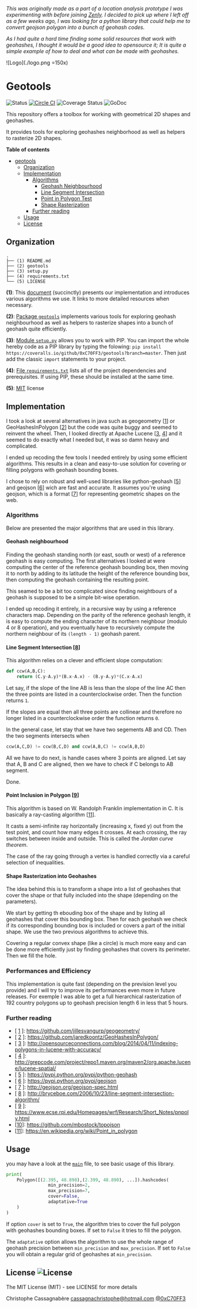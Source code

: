 _This was originally made as a part of a location analysis prototype I was experimenting with before joining [Zenly](https://zen.ly/). I decided to pick up where I left off as a few weeks ago, I was looking for a python library that could help me to convert geojson polygon into a bunch of geohash codes._

_As I had quite a hard time finding some solid resources that work with geohashes, I thought it would be a good idea to opensource it; It is quite a simple example of how to deal and what can be made with geohashes._

![Logo](./logo.png =150x)
# Geotools 
![Status](https://img.shields.io/badge/status-stable-green.svg?style=shield) 
[![Circle CI](https://circleci.com/gh/0xC70FF3/pygeotools/tree/master.svg?style=shield)](https://circleci.com/gh/0xC70FF3/pygeotools/tree/master) 
![Coverage Status](https://img.shields.io/badge/coverage-80%-green.svg?style=shield) 
![GoDoc](http://img.shields.io/badge/licence-MIT-blue.svg?style=shield) 

This repository offers a toolbox for working with geometrical 2D shapes and geohashes.

It provides tools for exploring geohashes neighborhood as well as helpers to rasterize 2D shapes.

**Table of contents**

- [geotools](#geotools)
  - [Organization](#organization)
  - [Implementation](#implementation)
    - [Algorithms](#algorithms)
      - [Geohash Neighbourhood](#geohash-neighbourhood)    
      - [Line Segment Intersection](#line-segment-intersection)
      - [Point in Polygon Test](#point-in-polygon)
      - [Shape Rasterization](#gshape-rasterization)
    - [Further reading](#further-reading-2)
  - [Usage](#usage)
  - [License](#license-)

## Organization

```
.
├── (1) README.md
├── (2) geotools
├── (3) setup.py
├── (4) requirements.txt
└── (5) LICENSE
```

**(1)**: This [document](/README.md) (succinctly) presents our implementation and introduces various algorithms we use. It links to more detailed resources when necessary.


**(2)**: [Package `geotools`](/geotools) implements various tools for exploring geohash neighbourhood as well as helpers to rasterize shapes into a bunch of geohash quite efficiently.

**(3)**: [Module `setup.py`](/setup.py) allows you to work with PIP. You can import the whole hereby code as a PIP library by typing the folowing:
```pip install https://coveralls.io/github/0xC70FF3/geotools?branch=master```. Then just add the classic ```import``` statements to your project.

**(4)**: [File `requirements.txt`](/requirements.txt) lists all of the project dependencies and prerequisites. If using PIP, these should be installed at the same time.

**(5)**: [MIT](/LICENSE) license

## Implementation

I took a look at several alternatives in java such as geogeometry [[1]] or GeoHashesInPolygon [[2]] but the code was quite buggy and seemed to reinvent the wheel. Then, I looked directly at Apache Lucene [[3], [4]] and it seemed to do exactly what I needed but, it was so damn heavy and complicated.

I ended up recoding the few tools I needed entirely by using some efficient algorithms. This results in a clean and easy-to-use solution for covering or filling polygons with geohash bounding boxes.

I chose to rely on robust and well-used libraries like python-geohash [[5]] and geojson [[6]] wich are fast and accurate. It assumes you're using geojson, which is a format [[7]] for representing geometric shapes on the web.

### Algorithms

Below are presented the major algorithms that are used in this library.

#### Geohash neighbourhood

Finding the geohash standing north (or east, south or west) of a reference geohash is easy computing. The first alternatives I looked at were computing the center of the reference geohash bounding box, then moving it to north by adding to its latitude the height of the reference bounding box, then computing the geohash containing the resulting point. 

This seamed to be a bit too complicated since finding neightbours of a geohash is supposed to be a simple bit-wise operation.

I ended up recoding it entirely, in a recursive way by using a reference characters map. Depending on the parity of the reference geohash length, it is easy to compute the ending character of its northern neighbour (modulo 4 or 8 operation), and you eventually have to recursively compute the northern neighbour of its ```(length - 1)``` geohash parent.  

#### Line Segment Intersection [[8]]

This algorithm relies on a clever and efficient slope computation:

```python
def ccw(A,B,C):
    return (C.y-A.y)*(B.x-A.x) - (B.y-A.y)*(C.x-A.x)
```

Let say, if the slope of the line AB is less than the slope of the line AC then the three points are listed in a counterclockwise order. Then the function returns `1`.

If the slopes are equal then all three points are collinear and therefore no longer listed in a counterclockwise order the function returns `0`.

In the general case, let stay that we have two segements AB and CD. Then the two segments intersects when

```python
ccw(A,C,D) != ccw(B,C,D) and ccw(A,B,C) != ccw(A,B,D)
```

All we have to do next, is handle cases where 3 points are aligned. Let say that A, B and C are aligned, then we have to check if C belongs to AB segment.

Done.

#### Point Inclusion in Polygon [[9]]

This algorithm is based on W. Randolph Franklin implementation in C. It is basically a ray-casting algorithm [[11]].

It casts a semi-infinite ray horizontally (increasing x, fixed y) out from the test point, and count how many edges it crosses. At each crossing, the ray switches between inside and outside. This is called the _Jordan curve theorem_.

The case of the ray going through a vertex is handled correctly via a careful selection of inequalities.

#### Shape Rasterization into Geohashes

The idea behind this is to transform a shape into a list of geohashes that cover the shape or that fully included into the shape (depending on the parameters).

We start by getting th ebouding box of the shape and by listing all geohashes that cover this bounding box. Then for each geohash we check if its corresponding bounding box is included or covers a part of the initial shape. We use the two previous algorithms to achieve this.

Covering a regular convex shape (like a circle) is much more easy and can be done more efficiently just by finding geohashes that covers its perimeter. Then we fill the hole.

### Performances and Efficiency

This implementation is quite fast (depending on the prevision level you provide) and I will try to improve its performances even more in future releases. For exemple I was able to get a full hierarchical rasterization of 192 country polygons up to geohash precision length 6 in less that 5 hours.


### Further reading

- [ [1] ]: https://github.com/jillesvangurp/geogeometry/ 
- [ [2] ]: https://github.com/jaredkoontz/GeoHashesInPolygon/
- [ [3] ]: http://opensourceconnections.com/blog/2014/04/11/indexing-polygons-in-lucene-with-accuracy/
- [ [4] ]: http://grepcode.com/project/repo1.maven.org/maven2/org.apache.lucene/lucene-spatial/
- [ [5] ]: https://pypi.python.org/pypi/python-geohash
- [ [6] ]: https://pypi.python.org/pypi/geojson
- [ [7] ]: http://geojson.org/geojson-spec.html
- [ [8] ]: http://bryceboe.com/2006/10/23/line-segment-intersection-algorithm/
- [  [9] ]: https://www.ecse.rpi.edu/Homepages/wrf/Research/Short_Notes/pnpoly.html
- [[10]]: https://github.com/mbostock/topojson
- [[11]]: https://en.wikipedia.org/wiki/Point_in_polygon

[1]: <https://github.com/jillesvangurp/geogeometry/> "geogeometry"
[2]: <https://github.com/jaredkoontz/GeoHashesInPolygon/> "GeoHashesInPolygon"
[3]: <http://opensourceconnections.com/blog/2014/04/11/indexing-polygons-in-lucene-with-accuracy/> "Apache Lucene"
[4]: <http://grepcode.com/project/repo1.maven.org/maven2/org.apache.lucene/lucene-spatial/> "Apache Lucene Source Code"
[5]: <https://pypi.python.org/pypi/python-geohash> "python-geohash"
[6]: <https://pypi.python.org/pypi/geojson> "python-geojson"
[7]: <http://geojson.org/geojson-spec.html> "GeoJSON format"
[8]: <http://bryceboe.com/2006/10/23/line-segment-intersection-algorithm/> "Line Segment Intersection"
[9]: <https://www.ecse.rpi.edu/Homepages/wrf/Research/Short_Notes/pnpoly.html> "Point Inclusion in Polygon"
[10]:<https://github.com/mbostock/topojson> "TopoJSON"
[11]:<https://en.wikipedia.org/wiki/Point_in_polygon> "Ray casting algorithm"

## Usage
you may have a look at the [`main`](/geotools/__main__.py) file, to see basic usage of this library.

```python
print(
	Polygon([(2.395, 48.898),(2.399, 48.890), ...]).hashcodes(
				min_precision=2, 
				max_precision=7, 
				cover=False,
				adaptative=True
	)
)
```

If option `cover` is set to `True`, the algorithm tries to cover the full polygon with geohashes bounding boxes. If set to `False` it tries to fill the polygon.

The `adaptative` option allows the algorithm to use the whole range of geohash precision between `min_precision` and `max_precision`. If set to `False` you will obtain a regular grid of geohashes at `min_precision`.

## License ![License](https://img.shields.io/badge/license-MIT-blue.svg?style=shield)

The MIT License (MIT) - see LICENSE for more details

Christophe Cassagnabère <cassagnachristophe@hotmail.com> [@0xC70FF3](https://twitter.com/0xC70FF3)